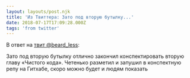 ```yaml
---
layout: layouts/post.njk
title: 'Из Твиттера: Зато под вторую бутылку...'
date: 2018-07-17T17:09:28.000Z
tags: 'from twitter'
---
```

В ответ на [твит @beard_less](https://twitter.com/_/status/1019267450091851776):

Зато под вторую бутылку отлично закончил конспектировать вторую главу «Чистого кода». Четенько разметил и запушил в конспектную репу на Гитхабе, скоро можно будет и людям показать
